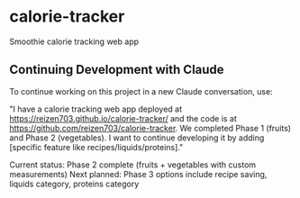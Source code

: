 # calorie-tracker
Smoothie calorie tracking web app

## Continuing Development with Claude

To continue working on this project in a new Claude conversation, use:

"I have a calorie tracking web app deployed at https://reizen703.github.io/calorie-tracker/ and the code is at https://github.com/reizen703/calorie-tracker. We completed Phase 1 (fruits) and Phase 2 (vegetables). I want to continue developing it by adding [specific feature like recipes/liquids/proteins]."

Current status: Phase 2 complete (fruits + vegetables with custom measurements)
Next planned: Phase 3 options include recipe saving, liquids category, proteins category
